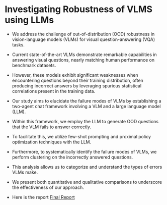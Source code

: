 # Investigating Robustness of VLMS using LLMs
-  We address the challenge of out-of-distribution (OOD) robustness in vision-language models (VLMs) for visual question-answering (VQA) tasks.

-  Current state-of-the-art VLMs demonstrate remarkable capabilities in answering visual questions, nearly matching human performance on benchmark datasets.
-  However, these models exhibit significant weaknesses when encountering questions beyond their training distribution, often producing incorrect answers by leveraging spurious statistical correlations present in the training data.

-  Our study aims to elucidate the failure modes of VLMs by establishing a two-agent chat framework involving a VLM and a large language model (LLM).
-  Within this framework, we employ the LLM to generate OOD questions that the VLM fails to answer correctly.

-  To facilitate this, we utilize few-shot prompting and proximal policy optimization techniques with the LLM.
-  Furthermore, to systematically identify the failure modes of VLMs, we perform clustering on the incorrectly answered questions.

-  This analysis allows us to categorize and understand the types of errors VLMs make.
-  We present both quantitative and qualitative comparisons to underscore the effectiveness of our approach.

-  Here is the report [Final Report](https://github.com/maciusyoury15/Investigating_Robustness_of_VLMS_using_LLMs/blob/main/IFT6289_H24_Final_Report.pdf)
